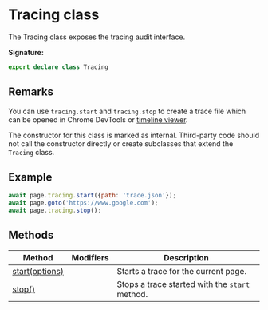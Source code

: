 # Tracing class

The Tracing class exposes the tracing audit interface.

**Signature:**

```typescript
export declare class Tracing
```

## Remarks

You can use `tracing.start` and `tracing.stop` to create a trace file which can be opened in Chrome DevTools or [timeline viewer](https://chromedevtools.github.io/timeline-viewer/).

The constructor for this class is marked as internal. Third-party code should not call the constructor directly or create subclasses that extend the `Tracing` class.

## Example

```js
await page.tracing.start({path: 'trace.json'});
await page.goto('https://www.google.com');
await page.tracing.stop();
```

## Methods

| Method                                         | Modifiers | Description                                               |
| ---------------------------------------------- | --------- | --------------------------------------------------------- |
| [start(options)](./puppeteer.tracing.start.md) |           | Starts a trace for the current page.                      |
| [stop()](./puppeteer.tracing.stop.md)          |           | Stops a trace started with the <code>start</code> method. |
